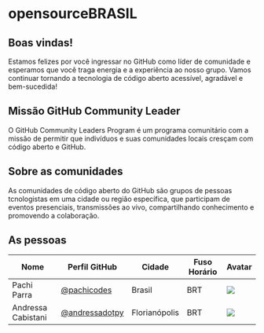 # opensourceBRASIL

## Boas vindas!

Estamos felizes por você ingressar no GitHub como líder de comunidade e esperamos que você traga energia e a experiência ao nosso grupo.
Vamos continuar tornando a tecnologia de código aberto acessível, agradável e bem-sucedida!

## Missão GitHub Community Leader 

O GitHub Community Leaders Program é um programa comunitário com a missão de permitir que indivíduos e suas comunidades locais cresçam com código aberto e GitHub.

## Sobre as comunidades
As comunidades de código aberto do GitHub são grupos de pessoas tcnologistas em uma cidade ou região específica, que participam de eventos presenciais,  transmissões ao vivo, compartilhando conhecimento e promovendo a colaboração.


## As pessoas

| Nome | Perfil GitHub  | Cidade| Fuso Horário| Avatar |
|---|---|---|---|---|
| Pachi Parra | [@pachicodes](https://github.com/pachicodes) | Brasil | BRT | ![](https://avatars.githubusercontent.com/pachicodes?s=64) |
| Andressa Cabistani | [@andressadotpy](https://github.com/andressadotpy) | Florianópolis | BRT | ![](https://avatars.githubusercontent.com/andressadotpy?s=64) |
